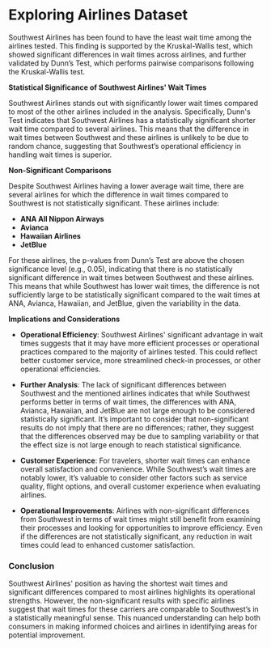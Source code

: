 # Exploring Airlines Dataset

Southwest Airlines has been found to have the least wait time among the airlines tested. This finding is supported by the Kruskal-Wallis test, which showed significant differences in wait times across airlines, and further validated by Dunn’s Test, which performs pairwise comparisons following the Kruskal-Wallis test.

**Statistical Significance of Southwest Airlines' Wait Times**

Southwest Airlines stands out with significantly lower wait times compared to most of the other airlines included in the analysis. Specifically, Dunn's Test indicates that Southwest Airlines has a statistically significant shorter wait time compared to several airlines. This means that the difference in wait times between Southwest and these airlines is unlikely to be due to random chance, suggesting that Southwest’s operational efficiency in handling wait times is superior.

**Non-Significant Comparisons**

Despite Southwest Airlines having a lower average wait time, there are several airlines for which the difference in wait times compared to Southwest is not statistically significant. These airlines include:

- **ANA All Nippon Airways**
- **Avianca**
- **Hawaiian Airlines**
- **JetBlue**

For these airlines, the p-values from Dunn’s Test are above the chosen significance level (e.g., 0.05), indicating that there is no statistically significant difference in wait times between Southwest and these airlines. This means that while Southwest has lower wait times, the difference is not sufficiently large to be statistically significant compared to the wait times at ANA, Avianca, Hawaiian, and JetBlue, given the variability in the data.

**Implications and Considerations**

- **Operational Efficiency**: Southwest Airlines' significant advantage in wait times suggests that it may have more efficient processes or operational practices compared to the majority of airlines tested. This could reflect better customer service, more streamlined check-in processes, or other operational efficiencies.

- **Further Analysis**: The lack of significant differences between Southwest and the mentioned airlines indicates that while Southwest performs better in terms of wait times, the differences with ANA, Avianca, Hawaiian, and JetBlue are not large enough to be considered statistically significant. It’s important to consider that non-significant results do not imply that there are no differences; rather, they suggest that the differences observed may be due to sampling variability or that the effect size is not large enough to reach statistical significance.

- **Customer Experience**: For travelers, shorter wait times can enhance overall satisfaction and convenience. While Southwest’s wait times are notably lower, it’s valuable to consider other factors such as service quality, flight options, and overall customer experience when evaluating airlines.

- **Operational Improvements**: Airlines with non-significant differences from Southwest in terms of wait times might still benefit from examining their processes and looking for opportunities to improve efficiency. Even if the differences are not statistically significant, any reduction in wait times could lead to enhanced customer satisfaction.

### Conclusion

Southwest Airlines' position as having the shortest wait times and significant differences compared to most airlines highlights its operational strengths. However, the non-significant results with specific airlines suggest that wait times for these carriers are comparable to Southwest’s in a statistically meaningful sense. This nuanced understanding can help both consumers in making informed choices and airlines in identifying areas for potential improvement.